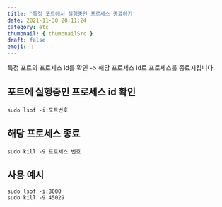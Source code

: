 ```yaml
---
title: '특정 포트에서 실행중인 프로세스 종료하기'
date: 2021-11-30 20:11:24
category: etc
thumbnail: { thumbnailSrc }
draft: false
emoji: 🔧
---
```


특정 포트의 프로세스 id를 확인 -> 해당 프로세스 id로 프로세스를 종료시킵니다.

## 포트에 실행중인 프로세스 id 확인

```shell
sudo lsof -i:포트번호

```

## 해당 프로세스 종료

```shell
sudo kill -9 프로세스 번호

```

## 사용 예시

```shell
sudo lsof -i:8000
sudo kill -9 45029
```
